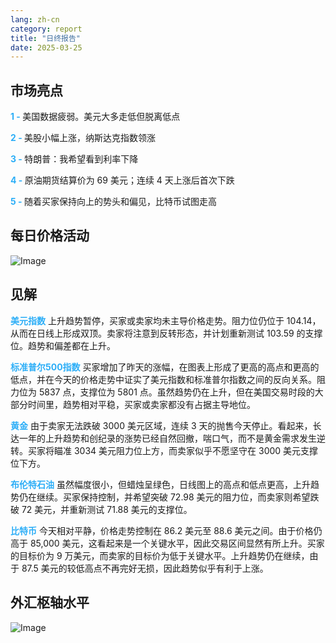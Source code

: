 ```yaml
---
lang: zh-cn
category: report
title: "日终报告"
date: 2025-03-25
---
```



<h2>市场亮点</h2>
<strong style="color: #2caef7;">1 - </strong> 美国数据疲弱。美元大多走低但脱离低点

<strong style="color: #2caef7;">2 - </strong> 美股小幅上涨，纳斯达克指数领涨

<strong style="color: #2caef7;">3 - </strong> 特朗普：我希望看到利率下降

<strong style="color: #2caef7;">4 - </strong> 原油期货结算价为 69 美元；连续 4 天上涨后首次下跌

<strong style="color: #2caef7;">5 - </strong> 随着买家保持向上的势头和偏见，比特币试图走高



<h2>每日价格活动</h2>
<img src="https://markleighedu.github.io/img/Mar-2025/25-Mar-2025/price.jpg" alt="Image"/>

<h2>见解</h2>
<strong style="color: #2caef7;">美元指数</strong> 上升趋势暂停，买家或卖家均未主导价格走势。阻力位仍位于 104.14，从而在日线上形成双顶。卖家将注意到反转形态，并计划重新测试 103.59 的支撑位。趋势和偏差都在上升。

<strong style="color: #2caef7;">标准普尔500指数</strong> 买家增加了昨天的涨幅，在图表上形成了更高的高点和更高的低点，并在今天的价格走势中证实了美元指数和标准普尔指数之间的反向关系。阻力位为 5837 点，支撑位为 5801 点。虽然趋势仍在上升，但在美国交易时段的大部分时间里，趋势相对平稳，买家或卖家都没有占据主导地位。

<strong style="color: #2caef7;">黄金</strong> 由于卖家无法跌破 3000 美元区域，连续 3 天的抛售今天停止。看起来，长达一年的上升趋势和创纪录的涨势已经自然回撤，喘口气，而不是黄金需求发生逆转。买家将瞄准 3034 美元阻力位上方，而卖家似乎不愿坚守在 3000 美元支撑位下方。

<strong style="color: #2caef7;">布伦特石油</strong> 虽然幅度很小，但蜡烛呈绿色，日线图上的高点和低点更高，上升趋势仍在继续。买家保持控制，并希望突破 72.98 美元的阻力位，而卖家则希望跌破 72 美元，并重新测试 71.88 美元的支撑位。

<strong style="color: #2caef7;">比特币</strong> 今天相对平静，价格走势控制在 86.2 美元至 88.6 美元之间。由于价格仍高于 85,000 美元，这看起来是一个关键水平，因此交易区间显然有所上升。买家的目标价为 9 万美元，而卖家的目标价为低于关键水平。上升趋势仍在继续，由于 87.5 美元的较低高点不再完好无损，因此趋势似乎有利于上涨。 



<h2>外汇枢轴水平</h2>
<img src="https://markleighedu.github.io/img/Mar-2025/25-Mar-2025/pivot.jpg" alt="Image"/>